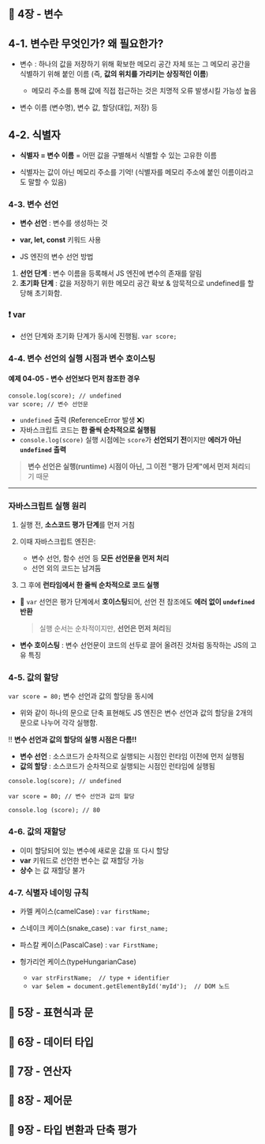 ## 📍 4장 - 변수

## 4-1. 변수란 무엇인가? 왜 필요한가?

- 변수 : 하나의 값을 저장하기 위해 확보한 메모리 공간 자체 또는 그 메모리 공간을 식별하기 위해 붙인 이름 (즉, **값의 위치를 가리키는 상징적인 이름**)

  - 메모리 주소를 통해 값에 직접 접근하는 것은 치명적 오류 발생시킬 가능성 높음

- 변수 이름 (변수명), 변수 값, 할당(대입, 저장) 등

## 4-2. 식별자

- **식별자 = 변수 이름** = 어떤 값을 구별해서 식별할 수 있는 고유한 이름

- 식별자는 값이 아닌 메모리 주소를 기억! (식별자를 메모리 주소에 붙인 이름이라고도 말할 수 있음)

### 4-3. 변수 선언

- **변수 선언** : 변수를 생성하는 것

- **var, let, const** 키워드 사용

- JS 엔진의 변수 선언 방법

1. **선언 단계** : 변수 이름을 등록해서 JS 엔진에 변수의 존재를 알림
2. **초기화 단계** : 값을 저장하기 위한 메모리 공간 확보 & 암묵적으로 undefined를 할당해 초기화함.

### ❗️ var

- 선언 단계와 초기화 단계가 동시에 진행됨.
  `var score;`

### 4-4. 변수 선언의 실행 시점과 변수 호이스팅

#### 예제 04-05 - 변수 선언보다 먼저 참조한 경우

```
console.log(score); // undefined
var score; // 변수 선언문
```

- `undefined` 출력 (ReferenceError 발생 ❌)
- 자바스크립트 코드는 **한 줄씩 순차적으로 실행됨**
- `console.log(score)` 실행 시점에는 `score`가 **선언되기 전**이지만 **에러가 아닌 `undefined` 출력**

> **변수 선언은 실행(runtime) 시점이 아닌, 그 이전 "평가 단계"에서 먼저 처리**되기 때문

---

### 자바스크립트 실행 원리

1. 실행 전, **소스코드 평가 단계**를 먼저 거침
2. 이때 자바스크립트 엔진은:

   - 변수 선언, 함수 선언 등 **모든 선언문을 먼저 처리**
   - 선언 외의 코드는 남겨둠

3. 그 후에 **런타임에서 한 줄씩 순차적으로 코드 실행**

- 📌 `var` 선언은 평가 단계에서 **호이스팅**되어, 선언 전 참조에도 **에러 없이 `undefined` 반환**

  > 실행 순서는 순차적이지만, **선언은 먼저 처리**됨

- **변수 호이스팅** : 변수 선언문이 코드의 선두로 끌어 올려진 것처럼 동작하는 JS의 고유 특징

### 4-5. 값의 할당

`var score = 80;` 변수 선언과 값의 할당을 동시에

- 위와 같이 하나의 문으로 단축 표현해도 JS 엔진은 변수 선언과 값의 할당을 2개의 문으로 나누어 각각 실행함.

‼️ **변수 선언과 값의 할당의 실행 시점은 다름!!**

- **변수 선언** : 소스코드가 순차적으로 실행되는 시점인 런타임 이전에 먼저 실행됨
- **값의 할당** : 소스코드가 순차적으로 실행되는 시점인 런타임에 실행됨

```
console.log(score); // undefined

var score = 80; // 변수 선언과 값의 할당

console.log (score); // 80
```

### 4-6. 값의 재할당

- 이미 할당되어 있는 변수에 새로운 값을 또 다시 할당
- **var** 키워드로 선언한 변수는 값 재할당 가능
- **상수** 는 값 재할당 불가

### 4-7. 식별자 네이밍 규칙

- 카멜 케이스(camelCase) : `var firstName;`

- 스네이크 케이스(snake_case) : `var first_name;`

- 파스칼 케이스(PascalCase) : `var FirstName;`

- 헝가리언 케이스(typeHungarianCase)
  - `var strFirstName;  // type + identifier`
  - `var $elem = document.getElementById('myId');  // DOM 노드`

## 📍 5장 - 표현식과 문

## 📍 6장 - 데이터 타입

## 📍 7장 - 연산자

## 📍 8장 - 제어문

## 📍 9장 - 타입 변환과 단축 평가
